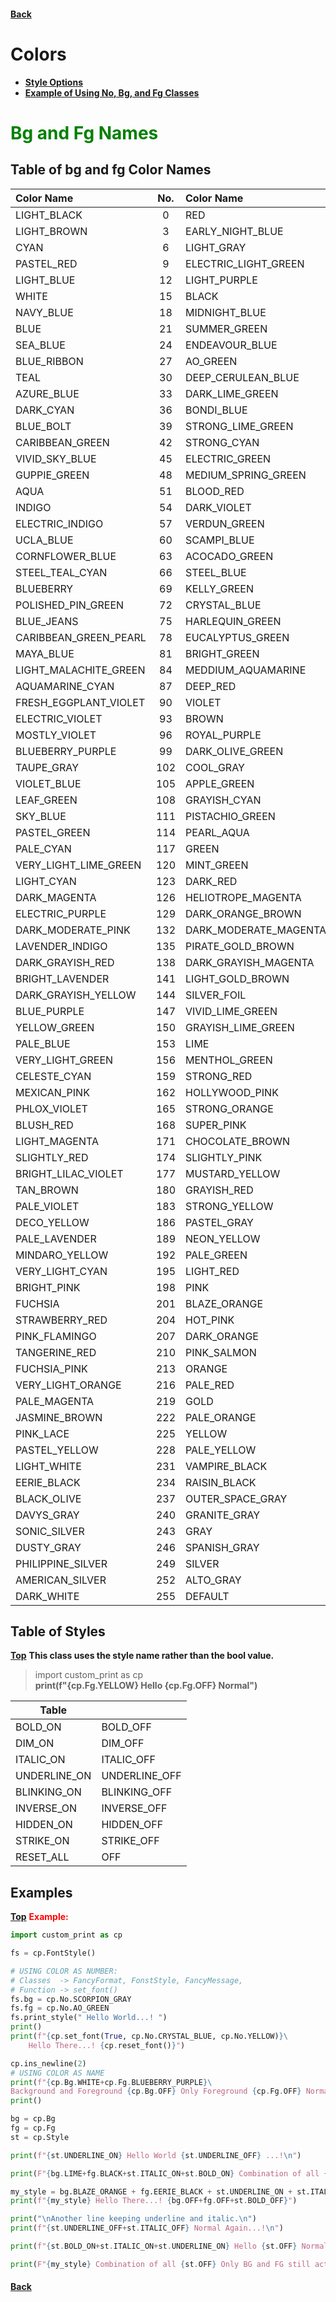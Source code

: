 #### [Back](README.md) 
# Colors
* [**Style Options**](#table-of-styles)
* [**Example of Using No, Bg, and Fg Classes**](#examples)

# <span style="color:green"> <strong> Bg and Fg Names </strong> </span>

## Table of bg and fg Color Names

|    Color Name            | No. |    Color Name                | No. |    Color Name              | No. |
|:-------------------------|:---:|:-----------------------------|:---:|:---------------------------|:---:|
|    LIGHT_BLACK           | 0   |        RED                   | 1   |        LIGHT_OFFICE_GREEN  | 2   |
|    LIGHT_BROWN           | 3   |        EARLY_NIGHT_BLUE      | 4   |        MED_PURPLE          | 5   |
|    CYAN                  | 6   |        LIGHT_GRAY            | 7   |        DARK_GRAY           | 8   |
|    PASTEL_RED            | 9   |        ELECTRIC_LIGHT_GREEN  | 10  |        DARKISH_YELLOW      | 11  |
|    LIGHT_BLUE            | 12  |        LIGHT_PURPLE          | 13  |        VERY_LIGHT_BLUE     | 14  |
|    WHITE                 | 15  |        BLACK                 | 16  |        DARK_BLUE           | 17  |
|    NAVY_BLUE             | 18  |        MIDNIGHT_BLUE         | 19  |        MEDDIUM_BLUE        | 20  |
|    BLUE                  | 21  |        SUMMER_GREEN          | 22  |        VERY_DARK_CYAN      | 23  |
|    SEA_BLUE              | 24  |        ENDEAVOUR_BLUE        | 25  |        SCIENCE_BLUE        | 26  |
|    BLUE_RIBBON           | 27  |        AO_GREEN              | 28  |        DEEP_SEA_GREEN      | 29  |
|    TEAL                  | 30  |        DEEP_CERULEAN_BLUE    | 31  |        STRONG_BLUE         | 32  |
|    AZURE_BLUE            | 33  |        DARK_LIME_GREEN       | 34  |        GO_GREEN            | 35  |
|    DARK_CYAN             | 36  |        BONDI_BLUE            | 37  |        CERULEAN_BLUE       | 38  |
|    BLUE_BOLT             | 39  |        STRONG_LIME_GREEN     | 40  |        MALACHITE_GREEN     | 41  |
|    CARIBBEAN_GREEN       | 42  |        STRONG_CYAN           | 43  |        DARK_TURQUOISE      | 44  |
|    VIVID_SKY_BLUE        | 45  |        ELECTRIC_GREEN        | 46  |        SPRING_GREEN        | 47  |
|    GUPPIE_GREEN          | 48  |        MEDIUM_SPRING_GREEN   | 49  |        BRIGHT_TURQUOISE    | 50  |
|    AQUA                  | 51  |        BLOOD_RED             | 52  |        VERY_DARK_MAGENTA   | 53  |
|    INDIGO                | 54  |        DARK_VIOLET           | 55  |        LIGHT_VIOLET        | 56  |
|    ELECTRIC_INDIGO       | 57  |        VERDUN_GREEN          | 58  |        SCORPION_GRAY       | 59  |
|    UCLA_BLUE             | 60  |        SCAMPI_BLUE           | 61  |        SLATE_BLUE          | 62  |
|    CORNFLOWER_BLUE       | 63  |        ACOCADO_GREEN         | 64  |        GLADE_GREEN         | 65  |
|    STEEL_TEAL_CYAN       | 66  |        STEEL_BLUE            | 67  |        HAVELOCK_BLUE       | 68  |
|    BLUEBERRY             | 69  |        KELLY_GREEN           | 70  |        FOREST_GREEN        | 71  |
|    POLISHED_PIN_GREEN    | 72  |        CRYSTAL_BLUE          | 73  |        AQUA_PEARL          | 74  |
|    BLUE_JEANS            | 75  |        HARLEQUIN_GREEN       | 76  |        MODERATE_LIME_GREEN | 77  |
|    CARIBBEAN_GREEN_PEARL | 78  |        EUCALYPTUS_GREEN      | 79  |        MEDDIUM_TURQUOISE   | 80  |
|    MAYA_BLUE             | 81  |        BRIGHT_GREEN          | 82  |        LIGHT_LIME_GREEN    | 83  |
|    LIGHT_MALACHITE_GREEN | 84  |        MEDDIUM_AQUAMARINE    | 85  |        AQUAMARINE_GREEN    | 86  |
|    AQUAMARINE_CYAN       | 87  |        DEEP_RED              | 88  |        FRENCH_PLUM_VIOLET  | 89  |
|    FRESH_EGGPLANT_VIOLET | 90  |        VIOLET                | 91  |        STRONG_VIOLET       | 92  |
|    ELECTRIC_VIOLET       | 93  |        BROWN                 | 94  |        COPPER_BROWN        | 95  |
|    MOSTLY_VIOLET         | 96  |        ROYAL_PURPLE          | 97  |        MEDDIUM_PURPLE      | 98  |
|    BLUEBERRY_PURPLE      | 99  |        DARK_OLIVE_GREEN      | 100 |        CLAY_CREEK_GREEN    | 101 |
|    TAUPE_GRAY            | 102 |        COOL_GRAY             | 103 |        CHETWODE_BLUE       | 104 |
|    VIOLET_BLUE           | 105 |        APPLE_GREEN           | 106 |        ASPARAGUS_GREEN     | 107 |
|    LEAF_GREEN            | 108 |        GRAYISH_CYAN          | 109 |        COBALT_BLUE         | 110 |
|    SKY_BLUE              | 111 |        PISTACHIO_GREEN       | 112 |        MANTIS_GREEN        | 113 |
|    PASTEL_GREEN          | 114 |        PEARL_AQUA            | 115 |        SLIGHTLY_CYAN       | 116 |
|    PALE_CYAN             | 117 |        GREEN                 | 118 |        LIGHT_GREEN         | 119 |
|    VERY_LIGHT_LIME_GREEN | 120 |        MINT_GREEN            | 121 |        AQUA_LIME_CYAN      | 122 |
|    LIGHT_CYAN            | 123 |        DARK_RED              | 124 |        DARK_PINK           | 125 |
|    DARK_MAGENTA          | 126 |        HELIOTROPE_MAGENTA    | 127 |        VIVID_PURPLE        | 128 |
|    ELECTRIC_PURPLE       | 129 |        DARK_ORANGE_BROWN     | 130 |        ELECTRIC_BROWN      | 131 |
|    DARK_MODERATE_PINK    | 132 |        DARK_MODERATE_MAGENTA | 133 |        RICH_LILAC_VIOLET   | 134 |
|    LAVENDER_INDIGO       | 135 |        PIRATE_GOLD_BROWN     | 136 |        BRONZE_BROWN        | 137 |
|    DARK_GRAYISH_RED      | 138 |        DARK_GRAYISH_MAGENTA  | 139 |        LAVENDER            | 140 |
|    BRIGHT_LAVENDER       | 141 |        LIGHT_GOLD_BROWN      | 142 |        LIGHT_OLIVE_GREEN   | 143 |
|    DARK_GRAYISH_YELLOW   | 144 |        SILVER_FOIL           | 145 |        GRAYISH_BLUE        | 146 |
|    BLUE_PURPLE           | 147 |        VIVID_LIME_GREEN      | 148 |        MODERATE_GREEN      | 149 |
|    YELLOW_GREEN          | 150 |        GRAYISH_LIME_GREEN    | 151 |        CRYSTAL_CYAN        | 152 |
|    PALE_BLUE             | 153 |        LIME                  | 154 |        GREEN_YELLOW        | 155 |
|    VERY_LIGHT_GREEN      | 156 |        MENTHOL_GREEN         | 157 |        AEREO_BLUE          | 158 |
|    CELESTE_CYAN          | 159 |        STRONG_RED            | 160 |        ROYAL_RED           | 161 |
|    MEXICAN_PINK          | 162 |        HOLLYWOOD_PINK        | 163 |        STRONG_MAGENTA      | 164 |
|    PHLOX_VIOLET          | 165 |        STRONG_ORANGE         | 166 |        INDIAN_RED          | 167 |
|    BLUSH_RED             | 168 |        SUPER_PINK            | 169 |        ORCHID_MAGENTA      | 170 |
|    LIGHT_MAGENTA         | 171 |        CHOCOLATE_BROWN       | 172 |        COPPERFIELD_BROWN   | 173 |
|    SLIGHTLY_RED          | 174 |        SLIGHTLY_PINK         | 175 |        LIGHT_ORCHID_PINK   | 176 |
|    BRIGHT_LILAC_VIOLET   | 177 |        MUSTARD_YELLOW        | 178 |        EARTH_YELLOW        | 179 |
|    TAN_BROWN             | 180 |        GRAYISH_RED           | 181 |        GRAYISH_MAGENTA     | 182 |
|    PALE_VIOLET           | 183 |        STRONG_YELLOW         | 184 |        MODERATE_YELLOW     | 185 |
|    DECO_YELLOW           | 186 |        PASTEL_GRAY           | 187 |        LIGHT_SILVER        | 188 |
|    PALE_LAVENDER         | 189 |        NEON_YELLOW           | 190 |        LIGHT_GREEN_YELLOW  | 191 |
|    MINDARO_YELLOW        | 192 |        PALE_GREEN            | 193 |        VERY_PALE_GREEN     | 194 |
|    VERY_LIGHT_CYAN       | 195 |        LIGHT_RED             | 196 |        RASPBERRY_RED       | 197 |
|    BRIGHT_PINK           | 198 |        PINK                  | 199 |        MAGENTA             | 200 |
|    FUCHSIA               | 201 |        BLAZE_ORANGE          | 202 |        BITTERSWEET_RED     | 203 |
|    STRAWBERRY_RED        | 204 |        HOT_PINK              | 205 |        LIGHT_PINK          | 206 |
|    PINK_FLAMINGO         | 207 |        DARK_ORANGE           | 208 |        SALMON_ORANGE       | 209 |
|    TANGERINE_RED         | 210 |        PINK_SALMON           | 211 |        LAVENDER_ROSE       | 212 |
|    FUCHSIA_PINK          | 213 |        ORANGE                | 214 |        LIGHT_ORANGE        | 215 |
|    VERY_LIGHT_ORANGE     | 216 |        PALE_RED              | 217 |        PALE_PINK           | 218 |
|    PALE_MAGENTA          | 219 |        GOLD                  | 220 |        DANDELION_YELLOW    | 221 |
|    JASMINE_BROWN         | 222 |        PALE_ORANGE           | 223 |        MISTY_ROSE_PINK     | 224 |
|    PINK_LACE             | 225 |        YELLOW                | 226 |        LEMON_YELLOW        | 227 |
|    PASTEL_YELLOW         | 228 |        PALE_YELLOW           | 229 |        VERY_PALE_YELLOW    | 230 |
|    LIGHT_WHITE           | 231 |        VAMPIRE_BLACK         | 232 |        GRAY_BLACK          | 233 |
|    EERIE_BLACK           | 234 |        RAISIN_BLACK          | 235 |        DARK_CHARCOAL       | 236 |
|    BLACK_OLIVE           | 237 |        OUTER_SPACE_GRAY      | 238 |        DARK_LIVER_GRAY     | 239 |
|    DAVYS_GRAY            | 240 |        GRANITE_GRAY          | 241 |        DIM_GRAY            | 242 |
|    SONIC_SILVER          | 243 |        GRAY                  | 244 |        PHILIPPINE_GRAY     | 245 |
|    DUSTY_GRAY            | 246 |        SPANISH_GRAY          | 247 |        LIGHTISH_GRAY       | 248 |
|    PHILIPPINE_SILVER     | 249 |        SILVER                | 250 |        SILVER_SAND         | 251 |
|    AMERICAN_SILVER       | 252 |        ALTO_GRAY             | 253 |        MERCURY_GRAY        | 254 |
|    DARK_WHITE            | 255 |        DEFAULT               | 256 |        default             |  -1 |


## Table of Styles
[**Top**](#colors) **This class uses the style name rather than the bool value. <br>**

>  import custom_print as cp <br>
>  **print(f"{cp.Fg.YELLOW} Hello {cp.Fg.OFF} Normal")** <br>


| Table          |               |
|----------------|---------------|
| BOLD_ON        | BOLD_OFF      |
| DIM_ON         | DIM_OFF       |
| ITALIC_ON      | ITALIC_OFF    |
| UNDERLINE_ON   | UNDERLINE_OFF |
| BLINKING_ON    | BLINKING_OFF  |
| INVERSE_ON     | INVERSE_OFF   |
| HIDDEN_ON      | HIDDEN_OFF    |
| STRIKE_ON      | STRIKE_OFF    |
| RESET_ALL      | OFF           |

## Examples

[**Top**](#colors) <span style="color:red"> <strong> Example: </strong> </span>

```python
import custom_print as cp

fs = cp.FontStyle()

# USING COLOR AS NUMBER:
# Classes  -> FancyFormat, FonstStyle, FancyMessage, 
# Function -> set_font()  
fs.bg = cp.No.SCORPION_GRAY
fs.fg = cp.No.AO_GREEN
fs.print_style(" Hello World...! ")
print()
print(f"{cp.set_font(True, cp.No.CRYSTAL_BLUE, cp.No.YELLOW)}\
    Hello There...! {cp.reset_font()}")

cp.ins_newline(2)
# USING COLOR AS NAME
print(f"{cp.Bg.WHITE+cp.Fg.BLUEBERRY_PURPLE}\
Background and Foreground {cp.Bg.OFF} Only Foreground {cp.Fg.OFF} Normal....! ")
print()

bg = cp.Bg
fg = cp.Fg
st = cp.Style

print(f"{st.UNDERLINE_ON} Hello World {st.UNDERLINE_OFF} ...!\n")

print(F"{bg.LIME+fg.BLACK+st.ITALIC_ON+st.BOLD_ON} Combination of all {st.RESET_ALL} Normal\n")

my_style = bg.BLAZE_ORANGE + fg.EERIE_BLACK + st.UNDERLINE_ON + st.ITALIC_ON +st.BOLD_ON
print(f"{my_style} Hello There...! {bg.OFF+fg.OFF+st.BOLD_OFF}")

print("\nAnother line keeping underline and italic.\n")
print(f"{st.UNDERLINE_OFF+st.ITALIC_OFF} Normal Again...!\n")

print(f"{st.BOLD_ON+st.ITALIC_ON+st.UNDERLINE_ON} Hello {st.OFF} Normal\n")

print(F"{my_style} Combination of all {st.OFF} Only BG and FG still active. {st.RESET_ALL} Normal")

```

#### [Back](README.md)